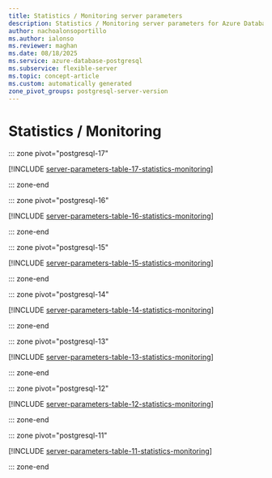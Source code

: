```yaml
---
title: Statistics / Monitoring server parameters
description: Statistics / Monitoring server parameters for Azure Database for PostgreSQL flexible server.
author: nachoalonsoportillo
ms.author: ialonso
ms.reviewer: maghan
ms.date: 08/18/2025
ms.service: azure-database-postgresql
ms.subservice: flexible-server
ms.topic: concept-article
ms.custom: automatically generated
zone_pivot_groups: postgresql-server-version
---
```

# Statistics / Monitoring


::: zone pivot="postgresql-17"

[!INCLUDE [server-parameters-table-17-statistics-monitoring](./includes/server-parameters-table-17-statistics-monitoring.md)]

::: zone-end


::: zone pivot="postgresql-16"

[!INCLUDE [server-parameters-table-16-statistics-monitoring](./includes/server-parameters-table-16-statistics-monitoring.md)]

::: zone-end


::: zone pivot="postgresql-15"

[!INCLUDE [server-parameters-table-15-statistics-monitoring](./includes/server-parameters-table-15-statistics-monitoring.md)]

::: zone-end


::: zone pivot="postgresql-14"

[!INCLUDE [server-parameters-table-14-statistics-monitoring](./includes/server-parameters-table-14-statistics-monitoring.md)]

::: zone-end


::: zone pivot="postgresql-13"

[!INCLUDE [server-parameters-table-13-statistics-monitoring](./includes/server-parameters-table-13-statistics-monitoring.md)]

::: zone-end


::: zone pivot="postgresql-12"

[!INCLUDE [server-parameters-table-12-statistics-monitoring](./includes/server-parameters-table-12-statistics-monitoring.md)]

::: zone-end


::: zone pivot="postgresql-11"

[!INCLUDE [server-parameters-table-11-statistics-monitoring](./includes/server-parameters-table-11-statistics-monitoring.md)]

::: zone-end


